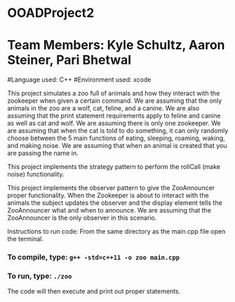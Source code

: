 # OOADProject2
# Team Members: Kyle Schultz, Aaron Steiner, Pari Bhetwal
#Language used: C++
#Environment used: xcode

This project simulates a zoo full of animals and how they interact with the 
zookeeper when given a certain command. We are assuming that the only animals 
in the zoo are a wolf, cat, feline, and a canine. We are also assuming that 
the print statement requirements apply to feline and canine as well as cat and 
wolf. We are assuming there is only one zookeeper. We are assuming that when the
cat is told to do something, it can only randomly choose between the 5 main 
functions of eating, sleeping, roaming, waking, and making noise. We are assuming that
when an animal is created that you are passing the name in.

This project implements the strategy pattern to perform the rollCall (make noise) functionality.

This project implements the observer pattern to give the ZooAnnouncer proper functionality. When the 
Zookeeper is about to interact with the animals the subject updates the observer and the display element
tells the ZooAnnouncer what and when to announce. We are assuming that the ZooAnnouncer is the only 
observer in this scenario.

Instructions to run code:
	From the same directory as the main.cpp file open the terminal.  
	
### To compile, type: `g++ -std=c++11 -o zoo main.cpp`  
### To run, type: `./zoo`  
The code will then execute and print out proper statements.
